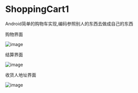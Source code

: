 # ShoppingCart1
Android简单的购物车实现,编码参照别人的东西去做成自己的东西

购物界面

![image](https://github.com/GM520/ViewPagerListViewRefresh/blob/master/imgs/2.png)

结算界面

![image](https://github.com/GM520/ViewPagerListViewRefresh/blob/master/imgs/3.png)

收货人地址界面

![image](https://github.com/GM520/ViewPagerListViewRefresh/blob/master/imgs/1.png)
